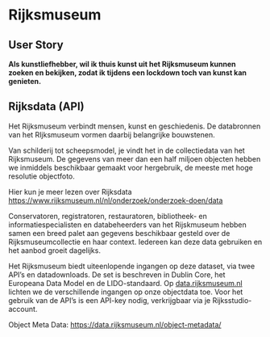 # Rijksmuseum

## User Story

**Als kunstliefhebber, 
wil ik thuis kunst uit het Rijksmuseum kunnen zoeken en bekijken, 
zodat ik tijdens een lockdown toch van kunst kan genieten.**

## Rijksdata (API)

Het Rijksmuseum verbindt mensen, kunst en geschiedenis. De databronnen van het RIjksmuseum vormen daarbij belangrijke bouwstenen.

Van schilderij tot scheepsmodel, je vindt het in de collectiedata van het Rijksmuseum. De gegevens van meer dan een half miljoen objecten hebben we inmiddels beschikbaar gemaakt voor hergebruik, de meeste met hoge resolutie objectfoto.

Hier kun je meer lezen over Rijksdata https://www.rijksmuseum.nl/nl/onderzoek/onderzoek-doen/data

Conservatoren, registratoren, restauratoren, bibliotheek- en informatiespecialisten en databeheerders van het Rijskmuseum hebben samen een breed palet aan gegevens beschikbaar gesteld over de Rijksmuseumcollectie en haar context. Iedereen kan deze data gebruiken en het aanbod groeit dagelijks.

Het Rijksmuseum biedt uiteenlopende ingangen op deze dataset, via twee API’s en datadownloads. De set is beschreven in Dublin Core, het Europeana Data Model en de LIDO-standaard. Op [data.rijksmuseum.nl](https://data.rijksmuseum.nl/object-metadata) lichten we de verschillende ingangen op onze objectdata toe. Voor het gebruik van de API’s is een API-key nodig, verkrijgbaar via je Rijksstudio-account.

Object Meta Data: https://data.rijksmuseum.nl/object-metadata/
